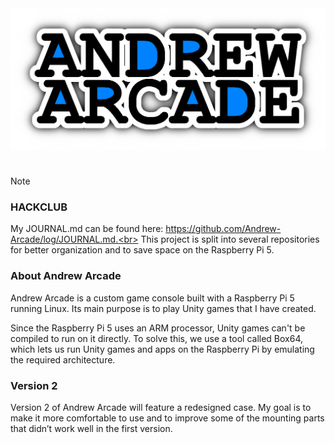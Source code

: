<img src="../logo/andrew-arcade-banner.png">

#

> [!NOTE]
> ### HACKCLUB
> My JOURNAL.md can be found here: https://github.com/Andrew-Arcade/log/JOURNAL.md.<br>
> This project is split into several repositories for better organization and to save space on the Raspberry Pi 5.

### About Andrew Arcade

Andrew Arcade is a custom game console built with a Raspberry Pi 5 running Linux. Its main purpose is to play Unity games that I have created.

Since the Raspberry Pi 5 uses an ARM processor, Unity games can't be compiled to run on it directly. To solve this, we use a tool called Box64, which lets us run Unity games and apps on the Raspberry Pi by emulating the required architecture.

### Version 2

Version 2 of Andrew Arcade will feature a redesigned case. My goal is to make it more comfortable to use and to improve some of the mounting parts that didn’t work well in the first version.